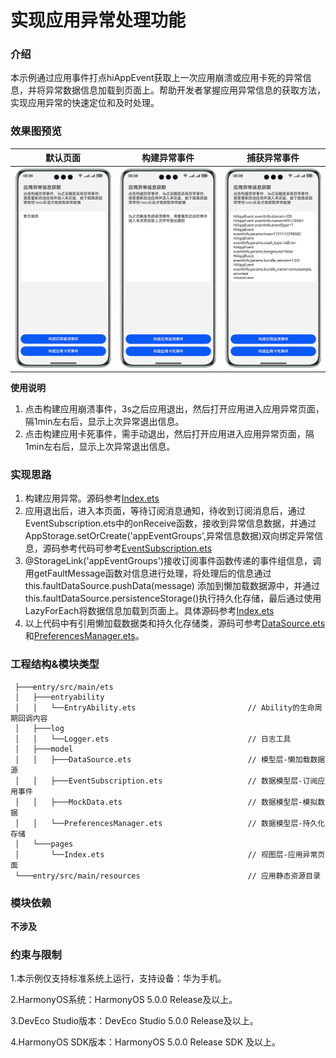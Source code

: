 # 实现应用异常处理功能

### 介绍

本示例通过应用事件打点hiAppEvent获取上一次应用崩溃或应用卡死的异常信息，并将异常数据信息加载到页面上。帮助开发者掌握应用异常信息的获取方法，实现应用异常的快速定位和及时处理。

### 效果图预览
| 默认页面                                  | 构建异常事件                                | 捕获异常事件                                |
|---------------------------------------|---------------------------------------|---------------------------------------|
| ![](screenshots/device/Preview_1.png) | ![](screenshots/device/Preview_2.png) | ![](screenshots/device/Preview_3.png) |

**使用说明**

1. 点击构建应用崩溃事件，3s之后应用退出，然后打开应用进入应用异常页面，隔1min左右后，显示上次异常退出信息。 
2. 点击构建应用卡死事件，需手动退出，然后打开应用进入应用异常页面，隔1min左右后，显示上次异常退出信息。

### 实现思路

1. 构建应用异常。源码参考[Index.ets](./entry/src/main/ets/pages/Index.ets)
2. 应用退出后，进入本页面，等待订阅消息通知，待收到订阅消息后，通过EventSubscription.ets中的onReceive函数，接收到异常信息数据，并通过AppStorage.setOrCreate('appEventGroups',异常信息数据)双向绑定异常信息，源码参考代码可参考[EventSubscription.ets](./entry/src/main/ets/model/EventSubscription.ets)
3. @StorageLink('appEventGroups')接收订阅事件函数传递的事件组信息，调用getFaultMessage函数对信息进行处理，将处理后的信息通过 this.faultDataSource.pushData(message) 添加到懒加载数据源中，并通过this.faultDataSource.persistenceStorage()执行持久化存储，最后通过使用LazyForEach将数据信息加载到页面上。具体源码参考[Index.ets](./entry/src/main/ets/pages/Index.ets)
4. 以上代码中有引用懒加载数据类和持久化存储类，源码可参考[DataSource.ets](./entry/src/main/ets/model/DataSource.ets)和[PreferencesManager.ets](./entry/src/main/ets/model/PreferencesManager.ets)。

### 工程结构&模块类型

   ```
    ├───entry/src/main/ets                             
    │   ├───entryability
    │   │   └──EntryAbility.ets                         // Ability的生命周期回调内容
    │   ├───log
    │   │   └──Logger.ets                               // 日志工具
    │   ├───model
    │   │   ├───DataSource.ets                          // 模型层-懒加载数据源
    │   │   ├───EventSubscription.ets                   // 数据模型层-订阅应用事件
    │   │   ├───MockData.ets                            // 数据模型层-模拟数据
    │   │   └──PreferencesManager.ets                   // 数据模型层-持久化存储
    │   └───pages
    │       └──Index.ets                                // 视图层-应用异常页面
    └───entry/src/main/resources                        // 应用静态资源目录
   ```

### 模块依赖

**不涉及**

### 约束与限制

1.本示例仅支持标准系统上运行，支持设备：华为手机。

2.HarmonyOS系统：HarmonyOS 5.0.0 Release及以上。

3.DevEco Studio版本：DevEco Studio 5.0.0 Release及以上。

4.HarmonyOS SDK版本：HarmonyOS 5.0.0 Release SDK 及以上。